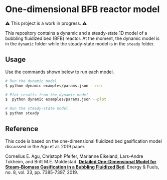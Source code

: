 # One-dimensional BFB reactor model

:warning: This project is a work in progress. :warning:

This repository contains a dynamic and a steady-state 1D model of a bubbling fluidized bed (BFB) reactor. At the moment, the dynamic model is in the `dynamic` folder while the steady-state model is in the `steady` folder.

## Usage

Use the commands shown below to run each model.

```bash
# Run the dynamic model
$ python dynamic examples/params.json --run

# Plot results from the dynamic model
$  python dynamic examples/params.json --plot
```

```bash
# Run the steady-state model
$ python steady
```

## Reference

This code is based on the one-dimensional fluidized bed gasification model discussed in the Agu et al. 2019 paper.

Cornelius E. Agu, Christoph Pfeifer, Marianne Eikeland, Lars-Andre Tokheim, and Britt M.E. Moldestad. [**Detailed One-Dimensional Model for Steam-Biomass Gasification in a Bubbling Fluidized Bed**](https://pubs.acs.org/doi/10.1021/acs.energyfuels.9b01340). Energy & Fuels, no. 8, vol. 33, pp. 7385-7397, 2019.
